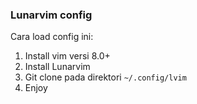 ### Lunarvim config
Cara load config ini:
1. Install vim versi 8.0+
2. Install Lunarvim
3. Git clone pada direktori `~/.config/lvim`
4. Enjoy
